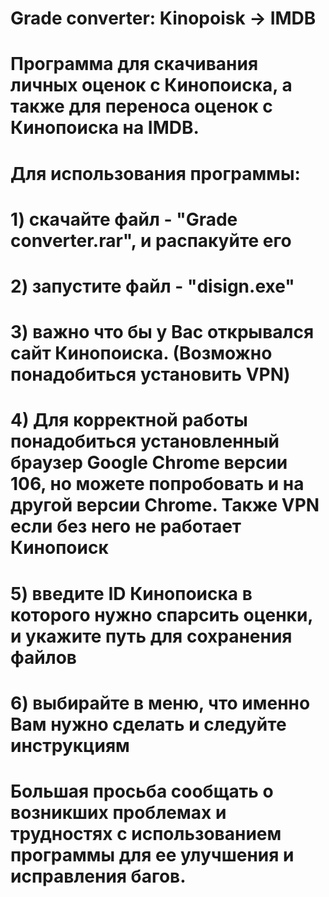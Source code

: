 ﻿# Grade converter: Kinopoisk -> IMDB


# Программа для скачивания личных оценок с Кинопоиска, а также для переноса оценок с Кинопоиска на IMDB.

# Для использования программы:
# 1) скачайте файл - "Grade converter.rar", и распакуйте его
# 2) запустите файл - "disign.exe"
# 3) важно что бы у Вас открывался сайт Кинопоиска. (Возможно понадобиться установить VPN)
# 4) Для корректной работы понадобиться установленный браузер Google Chrome версии 106, но можете попробовать и на другой версии Chrome. Также VPN если без него не работает Кинопоиск
# 5) введите ID Кинопоиска в которого нужно спарсить оценки, и укажите путь для сохранения файлов 
# 6) выбирайте в меню, что именно Вам нужно сделать и следуйте инструкциям


# Большая просьба сообщать о возникших проблемах и трудностях с использованием программы для ее улучшения и исправления багов.

